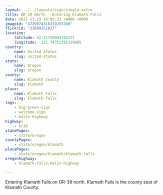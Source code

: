 ```yaml
---
layout: ../../layouts/sign/single.astro
title: OR-39 North - Entering Klamath Falls
date: 2017-11-19 16:05:33 +0000 +0000
imageid: "4739974316319255760"
flickrid: "23899251837"
location:
    latitude: 42.21756904703371
    longitude: -121.74761295318605
country:
    name: United States
    slug: united-states
state:
    name: Oregon
    slug: oregon
county:
    name: Klamath County
    slug: klamath
place:
    name: Klamath Falls
    slug: klamath-falls
tags:
    - big-green-sign
    - welcome-sign
    - malin-highway
highway:
    - or39
statePages:
    - state/oregon
countyPages:
    - state/oregon/klamath
placePages:
    - state/oregon/klamath/klamath-falls
oregonhighway:
    - klamath-falls-malin-highway

---
```

Entering Klamath Falls on OR-39 north.  Klamath Falls is the county seat of Klamath County.